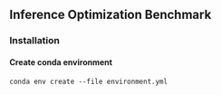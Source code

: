 ## Inference Optimization Benchmark

### Installation

#### Create conda environment

`conda env create --file environment.yml`
